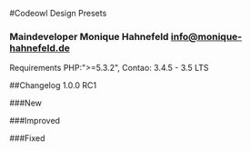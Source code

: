 #Codeowl Design Presets

### Maindeveloper Monique Hahnefeld <info@monique-hahnefeld.de>

Requirements
PHP:">=5.3.2",
Contao: 3.4.5 - 3.5 LTS

##Changelog 1.0.0 RC1

###New

###Improved

###Fixed
